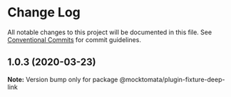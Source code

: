 # Change Log

All notable changes to this project will be documented in this file.
See [Conventional Commits](https://conventionalcommits.org) for commit guidelines.

## 1.0.3 (2020-03-23)

**Note:** Version bump only for package @mocktomata/plugin-fixture-deep-link
